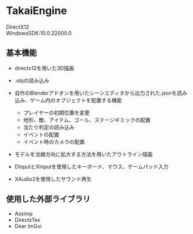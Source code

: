 # TakaiEngine

DirectX12  
WindowsSDK:10.0.22000.0

## 基本機能  
- directx12を用いた3D描画  
- .objの読み込み
- 自作のBlenderアドオンを用いたシーンエディタから出力された.jsonを読み込み、ゲーム内のオブジェクトを配置する機能
  - プレイヤーの初期位置を変更  
  - 地形、敵、アイテム、ゴール、ステージギミックの配置  
  - 当たり判定の読み込み
  - イベントの配置
  - イベント時のカメラの配置
  
- モデルを法線方向に拡大する方法を用いたアウトライン描画
- DInputとXInputを使用したキーボード、マウス、ゲームパッド入力
- XAudio2を使用したサウンド再生

## 使用した外部ライブラリ
- Assimp
- DirectxTex
- Dear ImGui
